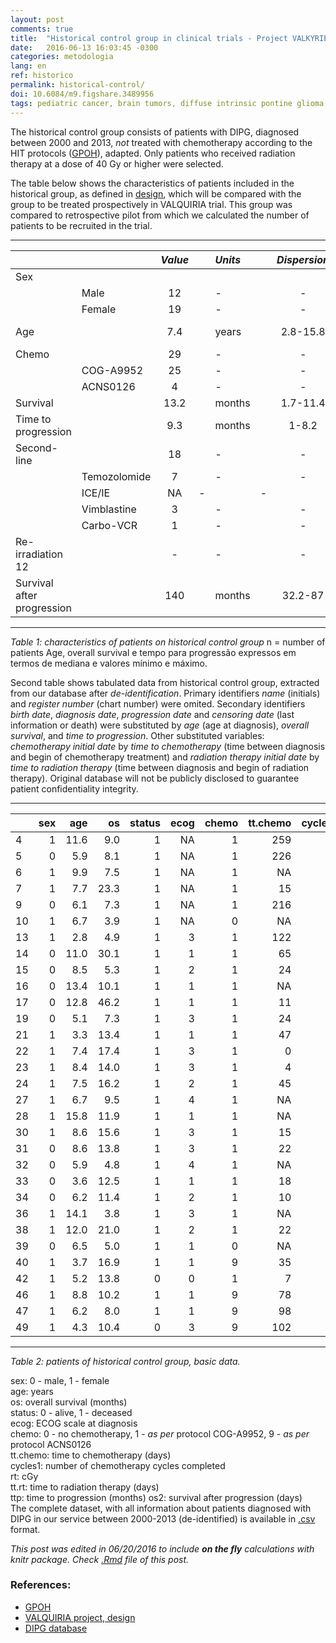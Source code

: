 ```yaml
---
layout: post
comments: true
title:  "Historical control group in clinical trials - Project VALKYRIE"
date:   2016-06-13 16:03:45 -0300
categories: metodologia
lang: en
ref: historico
permalink: historical-control/
doi: 10.6084/m9.figshare.3489956
tags: pediatric cancer, brain tumors, diffuse intrinsic pontine glioma, clinical trial, historical control
---
```


The historical control group consists of patients with DIPG, diagnosed between 2000 and 2013, _not_ treated with chemotherapy according to the HIT protocols ([GPOH][gpoh]), adapted. Only patients who received radiation therapy at a dose of 40 Gy or higher were selected.

The table below shows the characteristics of patients included in the historical group, as defined in [design][design], which will be compared with the group to be treated prospectively in VALQUIRIA trial. This group was compared to retrospective pilot from which we calculated the number of patients to be recruited in the trial.



---

|     |         |     *Value*     |     | *Units* |     |    *Dispersion*    |     |     |     | *Measure* |
|:--- | ------- |:---------------:| --- |:---------- | --- |:-----------------:| --- | ---:| --- |:--------:|
| Sex          |                 |     |            |     |                   |     |     |     |          |
|     |Male|     12   |     |      -     |     |         -         |     |  -  |     |    *n*   |
|     | Female|     19   |     |      -     |     |         -         |     |  -  |     |    *n*   |
|Age|         |     7.4   |     |     years   |     |2.8-15.8|     | min - max |  median |
|Chemo   |         |29|     |      -     |     |         -         |     |  -  |     |    *n*   |
|     |COG-A9952|   25  |     |      -     |     |         -         |     |  -  |     |    *n*   |
|     |ACNS0126 |   4  |     |      -     |     |         -         |     |  -  |     |    *n*   |
|Survival|     |     13.2   |     |     months  |     |1.7-11.4|     |CI95%|     |  median |
|Time to <br> progression| |9.3| |   months  |     |1-8.2|     |CI95%|     |  median |
|Second-line   ||18|   |    -     |     |         -         |     |  -  |     |    *n*   |
| |Temozolomide |  7  |     |      -     |     |         -         |     |  -  |     |    *n*   |
|     | ICE/IE  |NA|   -     |     |         -         |     |  -  |     |    *n*   |
|   |Vimblastine|  3   |     |     -     |     |         -         |     |  -  |     |    *n*   |
|     |Carbo-VCR|  1   |     |     -     |     |         -         |     |  -  |     |    *n*   |
|Re-irradiation  12    |     |     -     |     |         -         |     |  -  |     |    *n*   |
|Survival after<br>progression||140| | months |     |32.2-87|     |CI95%|     |  median |

---

*Table 1: characteristics of patients on historical control group*
n = number of patients
Age, overall survival e tempo para progressão expressos em termos de mediana e valores mínimo e máximo.

Second table shows tabulated data from historical control group, extracted from our database after _de-identification_. Primary identifiers _name_ (initials) and _register number_ (chart number) were omited. Secondary identifiers _birth date_, _diagnosis date_, _progression date_ and _censoring date_ (last information or death) were substituted by _age_ (age at diagnosis), _overall survival_, and _time to progression_. Other substituted variables: _chemotherapy initial date_ by _time to chemotherapy_ (time between diagnosis and begin of chemotherapy treatment) and _radiation therapy initial date_ by _time to radiation therapy_ (time between diagnosis and begin of radiation therapy). Original database will not be publicly disclosed to guarantee patient confidentiality integrity.

---


|   | sex|  age|   os| status| ecog| chemo| tt.chemo| cycles1|   rt| tt.rt|  ttp| os2|
|:--|---:|----:|----:|------:|----:|-----:|--------:|-------:|----:|-----:|----:|---:|
|4  |   1| 11.6|  9.0|      1|   NA|     1|      259|       3| 5400|   153|  6.9|  63|
|5  |   0|  5.9|  8.1|      1|   NA|     1|      226|       4| 5040|    16|  6.2|  56|
|6  |   1|  9.9|  7.5|      1|   NA|     1|       NA|      NA| 5400|    NA|  2.5| 150|
|7  |   1|  7.7| 23.3|      1|   NA|     1|       15|      28| 5400|   389| 10.5| 389|
|9  |   0|  6.1|  7.3|      1|   NA|     1|      216|       2| 5400|    35|  6.8|  17|
|10 |   1|  6.7|  3.9|      1|   NA|     0|       NA|      NA| 5400|    NA|  2.2|  52|
|13 |   1|  2.8|  4.9|      1|    3|     1|      122|       4| 5400|    NA|  4.0|  27|
|14 |   0| 11.0| 30.1|      1|    1|     1|       65|      50| 5400|   141| 26.3| 116|
|15 |   0|  8.5|  5.3|      1|    2|     1|       24|      14| 5400|    32|  5.1|   8|
|16 |   0| 13.4| 10.1|      1|    1|     1|       NA|      NA| 5400|    NA|  8.2|  58|
|17 |   0| 12.8| 46.2|      1|    1|     1|       11|      NA| 5400|    NA| 21.5| 753|
|19 |   0|  5.1|  7.3|      1|    3|     1|       24|      16| 5040|    88|  6.0|  39|
|21 |   1|  3.3| 13.4|      1|    1|     1|       47|      26| 5400|    98| 10.6|  84|
|22 |   1|  7.4| 17.4|      1|    3|     1|        0|      43| 5400|    61| 15.2|  69|
|23 |   1|  8.4| 14.0|      1|    3|     1|        4|      22| 5400|    11| 11.6|  74|
|24 |   1|  7.5| 16.2|      1|    2|     1|       45|      45| 5400|    86| 12.0| 128|
|27 |   1|  6.7|  9.5|      1|    4|     1|       NA|      NA| 5400|    NA|  9.5|   0|
|28 |   1| 15.8| 11.9|      1|    1|     1|       NA|      NA| 5400|    NA|  9.1|  87|
|30 |   1|  8.6| 15.6|      1|    3|     1|       15|      27| 5400|   122|  7.0| 263|
|31 |   0|  8.6| 13.8|      1|    3|     1|       22|       8| 5400|    28|  7.0| 207|
|32 |   0|  5.9|  4.8|      1|    4|     1|       NA|      NA| 5400|    NA|   NA|  NA|
|33 |   0|  3.6| 12.5|      1|    1|     1|       18|      NA| 5400|    31|  9.5|  90|
|34 |   0|  6.2| 11.4|      1|    2|     1|       10|      NA| 5400|    18|  7.8| 110|
|36 |   1| 14.1|  3.8|      1|    3|     1|       NA|      NA| 5400|    NA|  2.3|  46|
|38 |   1| 12.0| 21.0|      1|    2|     1|       22|      NA| 5400|    29| 15.1| 180|
|39 |   0|  6.5|  5.0|      1|    1|     0|       NA|      NA| 5400|    NA|   NA|  NA|
|40 |   1|  3.7| 16.9|      1|    1|     9|       35|      NA| 5400|    26| 10.3| 199|
|42 |   1|  5.2| 13.8|      0|    0|     1|        7|      NA| 5400|   220|  6.7| 216|
|46 |   1|  8.8| 10.2|      1|    1|     9|       78|       7| 5400|    27|  7.9|  71|
|47 |   1|  6.2|  8.0|      1|    1|     9|       98|      NA| 5400|    20|  4.8|  96|
|49 |   1|  4.3| 10.4|      0|    3|     9|      102|      NA| 5400|    40|  9.3|  35|

---

*Table 2: patients of historical control group, basic data.*

sex: 0 - male, 1 - female  
age: years  
os: overall survival (months)  
status: 0 - alive, 1 - deceased  
ecog: ECOG scale at diagnosis  
chemo: 0 - no chemotherapy, 1 - _as per_ protocol COG-A9952, 9 - _as per_ protocol ACNS0126  
tt.chemo: time to chemotherapy (days)  
cycles1: number of chemotherapy cycles completed  
rt: cGy  
tt.rt: time to radiation therapy (days)  
ttp: time to progression (months)
os2: survival after progression (days)  
The complete dataset, with all information about patients diagnosed with DIPG in our service between 2000-2013 (de-identified) is available in [.csv][csv] format.

_This post was edited in 06/20/2016 to include **on the fly** calculations with knitr package. Check [.Rmd](https://github.com/fhcflx/valkyrie/blob/gh-pages/_source/2016-06-13-Grupo-controle-histórico.Rmd) file of this post._

### References:

- [GPOH][gpoh]
- [VALQUIRIA project, design][design]
- [DIPG database][csv]

[gpoh]: http://www.kinderkrebsinfo.de/gpoh_society/index_eng.html
[design]: https://github.com/fhcflx/valkyrie/blob/master/project/projeto.md#58coleta-retrospectiva-de-dados-para-compor-o-grupo-controle-histórico
[csv]:https://github.com/fhcflx/valkyrie/blob/master/data/
